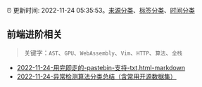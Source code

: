 :alarm_clock: 更新时间: 2022-11-24 05:35:53。[来源分类](../README.md)、[标签分类](../TAGS.md)、[时间分类](../TIMELINE.md)

## 前端进阶相关


> 关键字：`AST`、`GPU`、`WebAssembly`、`Vim`、`HTTP`、`算法`、`全栈`



- [2022-11-24-用完即走的-pastebin-支持-txt,html-markdown](https://www.v2ex.com/t/897566) 
- [2022-11-24-异常检测算法分类总结（含常用开源数据集）](https://toutiao.io/k/klv044a) 
